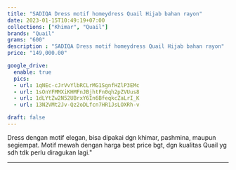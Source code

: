 ```yaml
---
title: "SADIQA Dress motif homeydress Quail Hijab bahan rayon"
date: 2023-01-15T10:49:19+07:00
collections: ["Khimar", "Quail"]
brands: "Quail"
grams: "600"
description : "SADIQA Dress motif homeydress Quail Hijab bahan rayon"
price: "149,000.00"

google_drive:
  enable: true
  pics:
  - url: 1qNEc-cJrVvYlbRCLrMG1SgnfHZlP3EMc
  - url: 1sOnYFMMXiKHMFnJBjhtFn0qh2pZVUus8
  - url: 1dLYtZw2N52UBrxY6In6BfeqkcZaLrI_K
  - url: 13N2VMt2Jv-Qz2oDLfcn7HR1JsLOXRh-v

draft: false
---
```


Dress dengan motif elegan, bisa dipakai dgn khimar, pashmina, maupun segiempat. Motif mewah dengan harga best price bgt, dgn kualitas Quail yg sdh tdk perlu diragukan lagi."

-----------    
 
